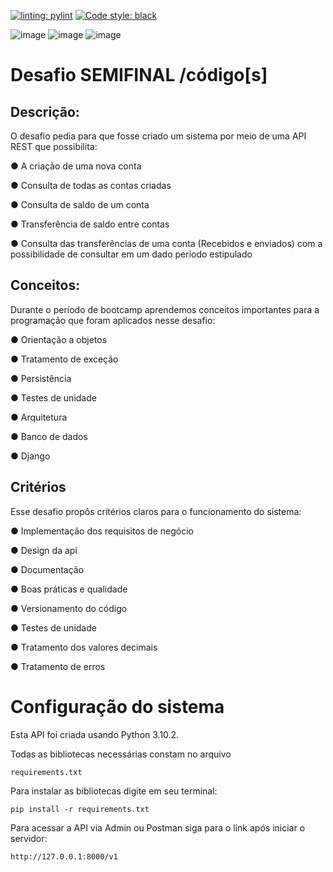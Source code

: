 [![linting: pylint](https://img.shields.io/badge/linting-pylint-yellowgreen)](https://github.com/PyCQA/pylint)
[![Code style: black](https://img.shields.io/badge/code%20style-black-000000.svg)](https://github.com/psf/black)

![image](https://img.shields.io/badge/Python-FFD43B?style=for-the-badge&logo=python&logoColor=blue)
![image](https://img.shields.io/badge/django%20rest-ff1709?style=for-the-badge&logo=django&logoColor=white)
![image](https://img.shields.io/badge/Django-092E20?style=for-the-badge&logo=django&logoColor=green)



# Desafio SEMIFINAL /código[s]

## Descrição:
O desafio pedia para que fosse criado um sistema por meio de uma API REST que possibilita:

● A criação de uma nova conta

● Consulta de todas as contas criadas

● Consulta de saldo de um conta

● Transferência de saldo entre contas

● Consulta das transferências de uma conta (Recebidos e enviados)
com a possibilidade de consultar em um dado período estipulado

## Conceitos:

Durante o período de bootcamp aprendemos conceitos importantes para a programação que foram aplicados nesse desafio:

● Orientação a objetos

● Tratamento de exceção

● Persistência

● Testes de unidade

● Arquitetura

● Banco de dados

● Django

## Critérios
Esse desafio propôs critérios  claros para o funcionamento do sistema:

● Implementação dos requisitos de negócio

● Design da api

● Documentação

● Boas práticas e qualidade

● Versionamento do código

● Testes de unidade

● Tratamento dos valores decimais

● Tratamento de erros

# Configuração do sistema

Esta API foi criada usando Python 3.10.2.

Todas as bibliotecas necessárias constam no arquivo  

    requirements.txt

Para instalar as bibliotecas digite em seu terminal:

    pip install -r requirements.txt

Para acessar a API via Admin ou Postman siga para o link após iniciar o servidor:

    http://127.0.0.1:8000/v1

